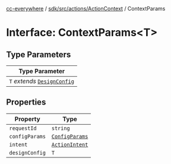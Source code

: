 [cc-everywhere](../../../../../index.md) / [sdk/src/actions/ActionContext](../index.md) / ContextParams

# Interface: ContextParams<T\>

## Type Parameters

| Type Parameter |
| ------ |
| `T` *extends* [`DesignConfig`](../../../../../shared/src/types/DesignConfig.types/interfaces/DesignConfig.md) |

## Properties

| Property | Type |
| ------ | ------ |
| `requestId` | `string` |
| `configParams` | [`ConfigParams`](../../../../../shared/src/types/HostInfo.types/type-aliases/ConfigParams.md) |
| `intent` | [`ActionIntent`](../../../../../shared/src/types/ActionIntent.types/type-aliases/ActionIntent.md) |
| `designConfig` | `T` |
